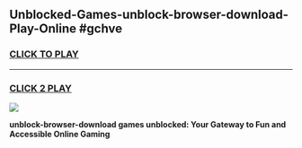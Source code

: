 
## Unblocked-Games-unblock-browser-download-Play-Online #gchve
<h3>
<a href="https://news.freeplayer.one?title=unblock-browser-download&ref=3">CLICK TO PLAY</a></h3>
<hr>

<h3>
<a href="https://news.freeplayer.one?title=unblock-browser-download&ref=3">CLICK 2 PLAY</a>
  
</h3>

<a href="https://news.freeplayer.one?title=unblock-browser-download&ref=3"><img src="https://clearcache.store/games.png"></a>


**unblock-browser-download games unblocked: Your Gateway to Fun and Accessible Online Gaming**
